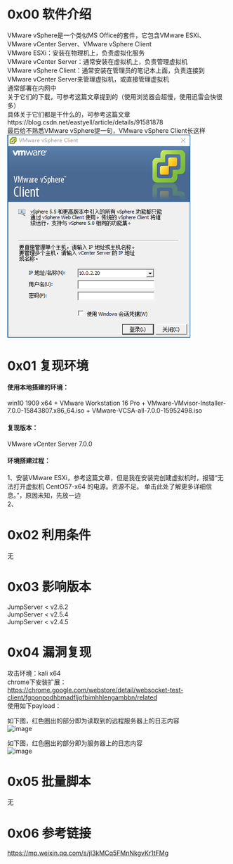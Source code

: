 # 0x00 软件介绍
VMware vSphere是一个类似MS Office的套件，它包含VMware ESXi、VMware vCenter Server、VMware vSphere Client  
VMware ESXi：安装在物理机上，负责虚拟化服务  
VMware vCenter Server：通常安装在虚拟机上，负责管理虚拟机  
VMware vSphere Client：通常安装在管理员的笔记本上面，负责连接到VMware vCenter Server来管理虚拟机，或直接管理虚拟机  
通常部署在内网中  
关于它们的下载，可参考这篇文章[](https://mp.weixin.qq.com/s/jI3kMCq5FMnNkgvKr1tFMg)提到的（使用浏览器会超慢，使用迅雷会快很多）  
具体关于它们都是干什么的，可参考这篇文章https://blog.csdn.net/eastyell/article/details/91581878  
最后给不熟悉VMware vSphere提一句，VMware vSphere Client长这样  
![image](./pic/0.png)

# 0x01 复现环境
#### 使用本地搭建的环境：  
win10 1909 x64 + VMware Workstation 16 Pro + VMware-VMvisor-Installer-7.0.0-15843807.x86_64.iso + VMware-VCSA-all-7.0.0-15952498.iso  
#### 复现版本：  
VMware vCenter Server 7.0.0  
#### 环境搭建过程：  
1、安装VMware ESXi，参考这篇文章[](https://blog.51cto.com/10802692/2409826)，但是我在安装完创建虚拟机时，报错“无法打开虚拟机 CentOS7-x64 的电源。资源不足。 单击此处了解更多详细信息。”，原因未知，先放一边  
2、

# 0x02 利用条件
无

# 0x03 影响版本
JumpServer < v2.6.2  
JumpServer < v2.5.4  
JumpServer < v2.4.5

# 0x04 漏洞复现
攻击环境：kali x64  
chrome下安装扩展：https://chrome.google.com/webstore/detail/websocket-test-client/fgponpodhbmadfljofbimhhlengambbn/related  
使用如下payload：  

如下图，红色圈出的部分即为读取到的远程服务器上的日志内容  
![image](./a1.png)

如下图，红色圈出的部分即为服务器上的日志内容  
![image](./a0.png)

# 0x05 批量脚本
无

# 0x06 参考链接
https://mp.weixin.qq.com/s/jI3kMCq5FMnNkgvKr1tFMg
